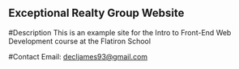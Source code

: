 Exceptional Realty Group Website
-----
#Description
This is an example site for the Intro to Front-End Web Development course at the Flatiron School

#Contact 
Email: decljames93@gmail.com
